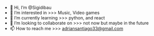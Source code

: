 - 👋 Hi, I’m @Sigidibau
- 👀 I’m interested in >>> Music, Video games
- 🌱 I’m currently learning >>> python, and react 
- 💞️ I’m looking to collaborate on >>> not now but maybe in the future
- 📫 How to reach me >>> adriansantiago33@gmail.com

<!---
Sigidibau/Sigidibau is a ✨ special ✨ repository because its `README.md` (this file) appears on your GitHub profile.
You can click the Preview link to take a look at your changes.
--->
